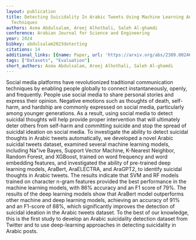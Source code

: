 ```yaml
---
layout: publication
title: Detecting Suicidality In Arabic Tweets Using Machine Learning And Deep Learning
  Techniques
authors: Asma Abdulsalam, Areej Alhothali, Saleh Al-ghamdi
conference: Arabian Journal for Science and Engineering
year: 2024
bibkey: abdulsalam2023detecting
citations: 14
additional_links: [{name: Paper, url: 'https://arxiv.org/abs/2309.00246'}]
tags: ["Datasets", "Evaluation"]
short_authors: Asma Abdulsalam, Areej Alhothali, Saleh Al-ghamdi
---
```

Social media platforms have revolutionized traditional communication
techniques by enabling people globally to connect instantaneously, openly, and
frequently. People use social media to share personal stories and express their
opinion. Negative emotions such as thoughts of death, self-harm, and hardship
are commonly expressed on social media, particularly among younger generations.
As a result, using social media to detect suicidal thoughts will help provide
proper intervention that will ultimately deter others from self-harm and
committing suicide and stop the spread of suicidal ideation on social media. To
investigate the ability to detect suicidal thoughts in Arabic tweets
automatically, we developed a novel Arabic suicidal tweets dataset, examined
several machine learning models, including Na\"ive Bayes, Support Vector
Machine, K-Nearest Neighbor, Random Forest, and XGBoost, trained on word
frequency and word embedding features, and investigated the ability of
pre-trained deep learning models, AraBert, AraELECTRA, and AraGPT2, to identify
suicidal thoughts in Arabic tweets. The results indicate that SVM and RF models
trained on character n-gram features provided the best performance in the
machine learning models, with 86% accuracy and an F1 score of 79%. The results
of the deep learning models show that AraBert model outperforms other machine
and deep learning models, achieving an accuracy of 91% and an F1-score of 88%,
which significantly improves the detection of suicidal ideation in the Arabic
tweets dataset. To the best of our knowledge, this is the first study to
develop an Arabic suicidality detection dataset from Twitter and to use
deep-learning approaches in detecting suicidality in Arabic posts.